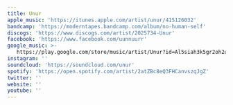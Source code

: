 ```yaml
---
title: Unur
apple_music: 'https://itunes.apple.com/artist/unur/415126032'
bandcamp: 'https://moderntapes.bandcamp.com/album/no-human-self'
discogs: 'https://www.discogs.com/artist/2025734-Unur'
facebook: 'https://www.facebook.com/uunnuurr'
google_music: >-
   https://play.google.com/store/music/artist/Unur?id=Al5siah3k5gr2oh2ovgtkwlnxba
instagram: ''
soundcloud: 'https://soundcloud.com/unur'
spotify: 'https://open.spotify.com/artist/2atZBc8eQ3FHCanvszqJgZ'
twitter: ''
website: ''
youtube: ''
---
```

